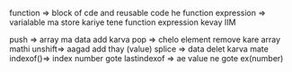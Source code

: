 function => block of cde and reusable code he 
function expression => varialable ma store kariye tene function expression  kevay
IIM   



push => array ma data add karva
pop => chelo element remove kare array mathi
unshift=> aagad add thay (value)
splice => data delet karva mate
indexof()=> index number gote 
lastindexof => ae value ne gote ex(number)